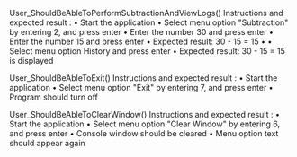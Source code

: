 User_ShouldBeAbleToPerformSubtractionAndViewLogs() Instructions and expected result : • Start the application • Select menu option "Subtraction" by entering 2, and press enter • Enter the number 30 and press enter • Enter the number 15 and press enter • Expected result: 30 - 15 = 15 • • Select menu option History and press enter • Expected result: 30 - 15 = 15 is displayed 

User_ShouldBeAbleToExit() Instructions and expected result : • Start the application • Select menu option "Exit" by entering 7, and press enter • Program should turn off

User_ShouldBeAbleToClearWindow() Instructions and expected result : • Start the application • Select menu option "Clear Window" by entering 6, and press enter • Console window should be cleared • Menu option text should appear again
